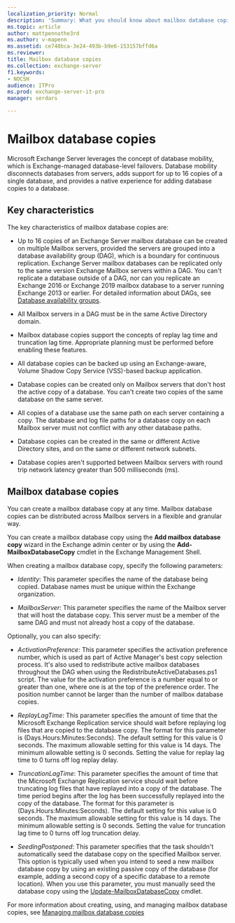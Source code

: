 ```yaml
---
localization_priority: Normal
description: 'Summary: What you should know about mailbox database copies in Exchange Server 2016 and Exchange Server 2019, and your options when creating them.'
ms.topic: article
author: mattpennathe3rd
ms.author: v-mapenn
ms.assetid: ce748bca-3e24-493b-b9e6-153157bffd6a
ms.reviewer:
title: Mailbox database copies
ms.collection: exchange-server
f1.keywords:
- NOCSH
audience: ITPro
ms.prod: exchange-server-it-pro
manager: serdars

---
```


# Mailbox database copies

Microsoft Exchange Server leverages the concept of database mobility, which is Exchange-managed database-level failovers. Database mobility disconnects databases from servers, adds support for up to 16 copies of a single database, and provides a native experience for adding database copies to a database.

## Key characteristics

The key characteristics of mailbox database copies are:

- Up to 16 copies of an Exchange Server mailbox database can be created on multiple Mailbox servers, provided the servers are grouped into a database availability group (DAG), which is a boundary for continuous replication. Exchange Server mailbox databases can be replicated only to the same version Exchange Mailbox servers within a DAG. You can't replicate a database outside of a DAG, nor can you replicate an Exchange 2016 or Exchange 2019 mailbox database to a server running Exchange 2013 or earlier. For detailed information about DAGs, see [Database availability groups](database-availability-groups.md).

- All Mailbox servers in a DAG must be in the same Active Directory domain.

- Mailbox database copies support the concepts of replay lag time and truncation lag time. Appropriate planning must be performed before enabling these features.

- All database copies can be backed up using an Exchange-aware, Volume Shadow Copy Service (VSS)-based backup application.

- Database copies can be created only on Mailbox servers that don't host the active copy of a database. You can't create two copies of the same database on the same server.

- All copies of a database use the same path on each server containing a copy. The database and log file paths for a database copy on each Mailbox server must not conflict with any other database paths.

- Database copies can be created in the same or different Active Directory sites, and on the same or different network subnets.

- Database copies aren't supported between Mailbox servers with round trip network latency greater than 500 milliseconds (ms).

## Mailbox database copies

You can create a mailbox database copy at any time. Mailbox database copies can be distributed across Mailbox servers in a flexible and granular way.

You can create a mailbox database copy using the **Add mailbox database copy** wizard in the Exchange admin center or by using the **Add-MailboxDatabaseCopy** cmdlet in the Exchange Management Shell.

When creating a mailbox database copy, specify the following parameters:

- _Identity_: This parameter specifies the name of the database being copied. Database names must be unique within the Exchange organization.

- _MailboxServer_: This parameter specifies the name of the Mailbox server that will host the database copy. This server must be a member of the same DAG and must not already host a copy of the database.

Optionally, you can also specify:

- _ActivationPreference_: This parameter specifies the activation preference number, which is used as part of Active Manager's best copy selection process. It's also used to redistribute active mailbox databases throughout the DAG when using the RedistributeActiveDatabases.ps1 script. The value for the activation preference is a number equal to or greater than one, where one is at the top of the preference order. The position number cannot be larger than the number of mailbox database copies.

- _ReplayLagTime_: This parameter specifies the amount of time that the Microsoft Exchange Replication service should wait before replaying log files that are copied to the database copy. The format for this parameter is (Days.Hours:Minutes:Seconds). The default setting for this value is 0 seconds. The maximum allowable setting for this value is 14 days. The minimum allowable setting is 0 seconds. Setting the value for replay lag time to 0 turns off log replay delay.

- _TruncationLagTime_: This parameter specifies the amount of time that the Microsoft Exchange Replication service should wait before truncating log files that have replayed into a copy of the database. The time period begins after the log has been successfully replayed into the copy of the database. The format for this parameter is (Days.Hours:Minutes:Seconds). The default setting for this value is 0 seconds. The maximum allowable setting for this value is 14 days. The minimum allowable setting is 0 seconds. Setting the value for truncation lag time to 0 turns off log truncation delay.

- _SeedingPostponed_: This parameter specifies that the task shouldn't automatically seed the database copy on the specified Mailbox server. This option is typically used when you intend to seed a new mailbox database copy by using an existing passive copy of the database (for example, adding a second copy of a specific database to a remote location). When you use this parameter, you must manually seed the database copy using the [Update-MailboxDatabaseCopy](https://docs.microsoft.com/powershell/module/exchange/update-mailboxdatabasecopy) cmdlet.

For more information about creating, using, and managing mailbox database copies, see [Managing mailbox database copies](https://docs.microsoft.com/exchange/high-availability/manage-ha/manage-database-copies?view=exchserver-2019)
